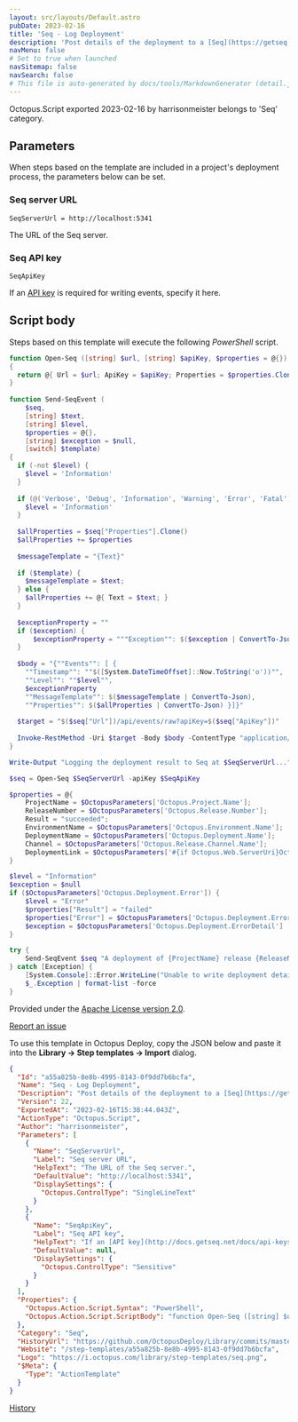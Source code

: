 ```yaml
---
layout: src/layouts/Default.astro
pubDate: 2023-02-16
title: 'Seq - Log Deployment'
description: 'Post details of the deployment to a [Seq](https://getseq.net) log server. Add this as the last step in a process, and ensure it is set to run always (on success and failure).'
navMenu: false
# Set to true when launched
navSitemap: false
navSearch: false
# This file is auto-generated by docs/tools/MarkdownGenerator (detail.js)
---
```


Octopus.Script exported 2023-02-16 by harrisonmeister belongs to 'Seq' category.

## Parameters

When steps based on the template are included in a project's deployment process, the parameters below can be set.


<div class="param">

### Seq server URL

`SeqServerUrl = http://localhost:5341`

The URL of the Seq server.

</div>
        
<div class="param">

### Seq API key

`SeqApiKey`

If an [API key](http://docs.getseq.net/docs/api-keys) is required for writing events, specify it here.

</div>
        

## Script body

Steps based on this template will execute the following *PowerShell* script.

```powershell
function Open-Seq ([string] $url, [string] $apiKey, $properties = @{})
{
  return @{ Url = $url; ApiKey = $apiKey; Properties = $properties.Clone() }
}
  
function Send-SeqEvent (
    $seq,
    [string] $text,
    [string] $level,
    $properties = @{},
    [string] $exception = $null,
    [switch] $template)
{
  if (-not $level) {
    $level = 'Information'
  }
   
  if (@('Verbose', 'Debug', 'Information', 'Warning', 'Error', 'Fatal') -notcontains $level) {
    $level = 'Information'
  }
  
  $allProperties = $seq["Properties"].Clone()
  $allProperties += $properties
  
  $messageTemplate = "{Text}"
  
  if ($template) {
    $messageTemplate = $text;
  } else {
    $allProperties += @{ Text = $text; }
  }
  
  $exceptionProperty = ""
  if ($exception) {
      $exceptionProperty = """Exception"": $($exception | ConvertTo-Json),"
  }
  
  $body = "{""Events"": [ {
    ""Timestamp"": ""$([System.DateTimeOffset]::Now.ToString('o'))"",
    ""Level"": ""$level"",
    $exceptionProperty
    ""MessageTemplate"": $($messageTemplate | ConvertTo-Json),
    ""Properties"": $($allProperties | ConvertTo-Json) }]}"
  
  $target = "$($seq["Url"])/api/events/raw?apiKey=$($seq["ApiKey"])"
  
  Invoke-RestMethod -Uri $target -Body $body -ContentType "application/json" -Method POST
}

Write-Output "Logging the deployment result to Seq at $SeqServerUrl..."

$seq = Open-Seq $SeqServerUrl -apiKey $SeqApiKey

$properties = @{
    ProjectName = $OctopusParameters['Octopus.Project.Name'];
    ReleaseNumber = $OctopusParameters['Octopus.Release.Number'];
    Result = "succeeded";
    EnvironmentName = $OctopusParameters['Octopus.Environment.Name'];
    DeploymentName = $OctopusParameters['Octopus.Deployment.Name'];
    Channel = $OctopusParameters['Octopus.Release.Channel.Name'];
    DeploymentLink = $OctopusParameters['#{if Octopus.Web.ServerUri}Octopus.Web.ServerUri#{else}Octopus.Web.BaseUrl#{/if}'] + $OctopusParameters['Octopus.Web.DeploymentLink']
}

$level = "Information"
$exception = $null
if ($OctopusParameters['Octopus.Deployment.Error']) {
    $level = "Error"
    $properties["Result"] = "failed"
    $properties["Error"] = $OctopusParameters['Octopus.Deployment.Error']
    $exception = $OctopusParameters['Octopus.Deployment.ErrorDetail']
}

try {
    Send-SeqEvent $seq "A deployment of {ProjectName} release {ReleaseNumber} {Result} in {EnvironmentName}" -level $level -template -properties $properties -exception $exception
} catch [Exception] {
    [System.Console]::Error.WriteLine("Unable to write deployment details to Seq")
    $_.Exception | format-list -force
}

```

Provided under the [Apache License version 2.0](https://github.com/OctopusDeploy/Library/blob/master/LICENSE.txt).

[Report an issue](https://github.com/OctopusDeploy/Library/issues/new?assignees=&labels=&projects=&template=bug-report.yml&title=Issue%20with%20Seq%20-%20Log%20Deployment&step-template=Seq%20-%20Log%20Deployment)

<div class="get-json">

To use this template in Octopus Deploy, copy the JSON below and paste it into the **Library → Step templates → Import** dialog.

```json
{
  "Id": "a55a825b-8e8b-4995-8143-0f9dd7b6bcfa",
  "Name": "Seq - Log Deployment",
  "Description": "Post details of the deployment to a [Seq](https://getseq.net) log server. Add this as the last step in a process, and ensure it is set to run always (on success and failure).",
  "Version": 22,
  "ExportedAt": "2023-02-16T15:38:44.043Z",
  "ActionType": "Octopus.Script",
  "Author": "harrisonmeister",
  "Parameters": [
    {
      "Name": "SeqServerUrl",
      "Label": "Seq server URL",
      "HelpText": "The URL of the Seq server.",
      "DefaultValue": "http://localhost:5341",
      "DisplaySettings": {
        "Octopus.ControlType": "SingleLineText"
      }
    },
    {
      "Name": "SeqApiKey",
      "Label": "Seq API key",
      "HelpText": "If an [API key](http://docs.getseq.net/docs/api-keys) is required for writing events, specify it here.",
      "DefaultValue": null,
      "DisplaySettings": {
        "Octopus.ControlType": "Sensitive"
      }
    }
  ],
  "Properties": {
    "Octopus.Action.Script.Syntax": "PowerShell",
    "Octopus.Action.Script.ScriptBody": "function Open-Seq ([string] $url, [string] $apiKey, $properties = @{})\n{\n  return @{ Url = $url; ApiKey = $apiKey; Properties = $properties.Clone() }\n}\n  \nfunction Send-SeqEvent (\n    $seq,\n    [string] $text,\n    [string] $level,\n    $properties = @{},\n    [string] $exception = $null,\n    [switch] $template)\n{\n  if (-not $level) {\n    $level = 'Information'\n  }\n   \n  if (@('Verbose', 'Debug', 'Information', 'Warning', 'Error', 'Fatal') -notcontains $level) {\n    $level = 'Information'\n  }\n  \n  $allProperties = $seq[\"Properties\"].Clone()\n  $allProperties += $properties\n  \n  $messageTemplate = \"{Text}\"\n  \n  if ($template) {\n    $messageTemplate = $text;\n  } else {\n    $allProperties += @{ Text = $text; }\n  }\n  \n  $exceptionProperty = \"\"\n  if ($exception) {\n      $exceptionProperty = \"\"\"Exception\"\": $($exception | ConvertTo-Json),\"\n  }\n  \n  $body = \"{\"\"Events\"\": [ {\n    \"\"Timestamp\"\": \"\"$([System.DateTimeOffset]::Now.ToString('o'))\"\",\n    \"\"Level\"\": \"\"$level\"\",\n    $exceptionProperty\n    \"\"MessageTemplate\"\": $($messageTemplate | ConvertTo-Json),\n    \"\"Properties\"\": $($allProperties | ConvertTo-Json) }]}\"\n  \n  $target = \"$($seq[\"Url\"])/api/events/raw?apiKey=$($seq[\"ApiKey\"])\"\n  \n  Invoke-RestMethod -Uri $target -Body $body -ContentType \"application/json\" -Method POST\n}\n\nWrite-Output \"Logging the deployment result to Seq at $SeqServerUrl...\"\n\n$seq = Open-Seq $SeqServerUrl -apiKey $SeqApiKey\n\n$properties = @{\n    ProjectName = $OctopusParameters['Octopus.Project.Name'];\n    ReleaseNumber = $OctopusParameters['Octopus.Release.Number'];\n    Result = \"succeeded\";\n    EnvironmentName = $OctopusParameters['Octopus.Environment.Name'];\n    DeploymentName = $OctopusParameters['Octopus.Deployment.Name'];\n    Channel = $OctopusParameters['Octopus.Release.Channel.Name'];\n    DeploymentLink = $OctopusParameters['#{if Octopus.Web.ServerUri}Octopus.Web.ServerUri#{else}Octopus.Web.BaseUrl#{/if}'] + $OctopusParameters['Octopus.Web.DeploymentLink']\n}\n\n$level = \"Information\"\n$exception = $null\nif ($OctopusParameters['Octopus.Deployment.Error']) {\n    $level = \"Error\"\n    $properties[\"Result\"] = \"failed\"\n    $properties[\"Error\"] = $OctopusParameters['Octopus.Deployment.Error']\n    $exception = $OctopusParameters['Octopus.Deployment.ErrorDetail']\n}\n\ntry {\n    Send-SeqEvent $seq \"A deployment of {ProjectName} release {ReleaseNumber} {Result} in {EnvironmentName}\" -level $level -template -properties $properties -exception $exception\n} catch [Exception] {\n    [System.Console]::Error.WriteLine(\"Unable to write deployment details to Seq\")\n    $_.Exception | format-list -force\n}\n"
  },
  "Category": "Seq",
  "HistoryUrl": "https://github.com/OctopusDeploy/Library/commits/master/step-templates//opt/buildagent/work/75443764cd38076d/step-templates/seq-log-deployment.json",
  "Website": "/step-templates/a55a825b-8e8b-4995-8143-0f9dd7b6bcfa",
  "Logo": "https://i.octopus.com/library/step-templates/seq.png",
  "$Meta": {
    "Type": "ActionTemplate"
  }
}
```

[History](https://github.com/OctopusDeploy/Library/commits/master/step-templates/https://github.com/OctopusDeploy/Library/commits/master/step-templates//opt/buildagent/work/75443764cd38076d/step-templates/seq-log-deployment.json)

</div>
